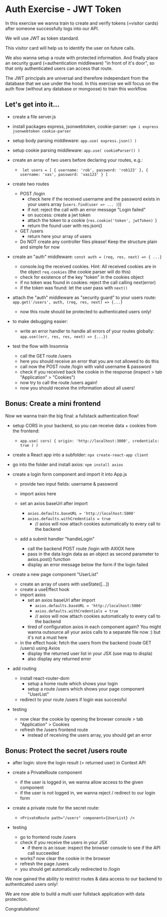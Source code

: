 # Auth Exercise - JWT Token

In this exercise we wanna train to create and verify tokens (=visitor cards) after someone successfully logs into our API. 

We will use JWT as token standard.

This visitor card will help us to identify the user on future calls.

We also wanna setup a route with protected information. And finally place an security guard (=authentication middleware) "in front of it's door", so that only authenticated users can access that route.

The JWT principals are universal and therefore independant from the database that we use under the hood. In this exercise we will focus on the auth flow (without any database or mongoose) to train this workflow. 

## Let's get into it...

- create a file server.js
- install packages express, jsonwebtoken, cookie-parser: `npm i express jsonwebtoken cookie-parser`
- setup body parsing middleware: `app.use( express.json() )`
- setup cookie parsing middleware: `app.use( cookieParser() )`

- create an array of two users before declaring your routes, e.g.:
  - ` let users = [ { username: 'rob', password: 'rob123' }, { username: 'vas', password: 'vas123' } ]`

- create two routes
  - POST /login
    - check here if the received username and the password exists in your users array (`users.find(user => ... )`))
    - if not: reject the call with an error message "Login failed"
    - on success: create a jwt token
    - attach the token to a cookie (`res.cookie('token', jwtToken) `)
    - return the found user with res.json()
  - GET /users
    - return here your array of users
  - Do NOT create any controller files please! Keep the structure plain and simple for now

- create an "auth" middleware: `const auth = (req, res, next) => { ...}`
  - console.log the received cookies. Hint: All received cookies are in the object `req.cookies` (the cookie parser will do this)
  - check for existence of the key "token" in the cookies object
  - if no token was found in cookies: reject the call calling next(error)
  - if the token was found: let the user pass with `next()`

- attach the "auth" middleware as "security guard" to your users route: `app.get('/users', auth, (req, res, next) => {...}`
  - now this route should be protected to authenticated users only!

- to make debugging easier: 
  - write an error handler to handle all errors of your routes globally: `app.use((err, res, res, next) => {...})`

- test the flow with Insomnia
  - call the GET route /users
   - here you should receive an error that you are not allowed to do this
  - call now the POST route /login with valid username & password
  - check if you received back the cookie in the response (inspect > tab "Application" > "Cookies")
  - now try to call the route /users again!
   - now you should receive the information about all users!

## Bonus: Create a mini frontend

Now we wanna train the big final: a fullstack authentication flow!

- setup CORS in your backend, so you can receive data + cookies from the frontend: 
  - `app.use( cors( { origin: 'http://localhost:3000', credentials: true ) )`

- create a React app into a subfolder: `npx create-react-app client` 
- go into the folder and install axios: `npm install axios`

- create a login form component and import it into App.js
  - provide two input fields: username & password
  - import axios here
  - set an axios baseUrl after import
    - `axios.defaults.baseURL = 'http://localhost:5000'`
    - `axios.defaults.withCredentials = true` 
      - // axios will now attach cookies automatically to every call to the backend
  
  - add a submit handler "handleLogin"
    - call the backend POST route /login with AXIOX here
    - pass in the data login data as an object as second parameter to axios.post() function
    - display an error message below the form if the login failed

- create a new page component "UserList"
  - create an array of users with useState([...])
  - create a useEffect hook
  - import axios
    - set an axios baseUrl after import
      - `axios.defaults.baseURL = 'http://localhost:5000'`
      - `axios.defaults.withCredentials = true` 
      - // axios will now attach cookies automatically to every call to the backend
     - tired of configuration axios in each component again? You might wanna outsource all your axios calls to a separate file now :) but it's not a must here
  - in the effect hook: fetch the users from the backend (route GET /users) using Axios
    - display the returned user list in your JSX (use map to displa)
    - also display any returned error

- add routing
  - install react-router-dom
    - setup a home route which shows your login
    - setup a route /users which shows your page component "UserList"
  - redirect to your route /users if login was successful

- testing
  - now clear the cookie by opening the browser console > tab "Application" > Cookies
  - refresh the /users frontend route
    - instead of receiving the users array, you should get an error

## Bonus: Protect the secret /users route

- after login: store the login result (= returned user) in Context API

- create a PrivateRoute component
  - if the user is logged in, we wanna allow access to the given component
  - if the user is not logged in, we wanna reject / redirect to our login form

- create a private route for the secret route:
  - `<PrivateRoute path="/users" component={UserList} />`

- testing
  - go to frontend route /users
  - check if you receive the users in your JSX
    - if there is an issue: inspect the browser console to see if the API call succeeded
  - works? now clear the cookie in the browser
  - refresh the page /users
  - you should get automatically redirected to /login

We now gained the ability to restrict routes & data access to our backend to authenticated users only! 

We are now able to build a multi user fullstack application with data protection.

Congratulations!
